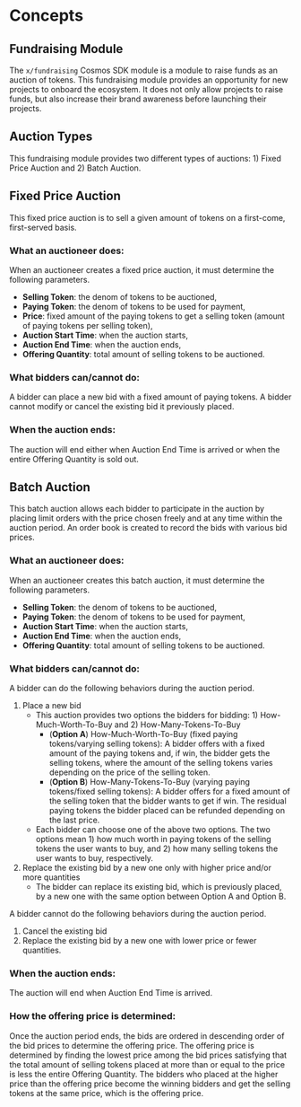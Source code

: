 <!-- order: 1 -->

# Concepts

## Fundraising Module

The `x/fundraising` Cosmos SDK module is a module to raise funds as an auction of tokens. This fundraising module provides an opportunity for new projects to onboard the ecosystem. It does not only allow projects to raise funds, but also increase their brand awareness before launching their projects.

## Auction Types

This fundraising module provides two different types of auctions: 1) Fixed Price Auction and 2) Batch Auction.

## Fixed Price Auction

This fixed price auction is to sell a given amount of tokens on a first-come, first-served basis.

### What an auctioneer does:
When an auctioneer creates a fixed price auction, it must determine the following parameters.

- **Selling Token**: the denom of tokens to be auctioned,
- **Paying Token**: the denom of tokens to be used for payment,
- **Price**: fixed amount of the paying tokens to get a selling token (amount of paying tokens per selling token),
- **Auction Start Time**: when the auction starts,
- **Auction End Time**: when the auction ends,
- **Offering Quantity**: total amount of selling tokens to be auctioned.

### What bidders can/cannot do:

A bidder can place a new bid with a fixed amount of paying tokens. 
A bidder cannot modify or cancel the existing bid it previously placed.

### When the auction ends:

The auction will end either when Auction End Time is arrived or when the entire Offering Quantity is sold out.



## Batch Auction

This batch auction allows each bidder to participate in the auction by placing limit orders with the price chosen freely and at any time within the auction period. An order book is created to record the bids with various bid prices.

### What an auctioneer does:

When an auctioneer creates this batch auction, it must determine the following parameters.

- **Selling Token**: the denom of tokens to be auctioned,
- **Paying Token**: the denom of tokens to be used for payment,
- **Auction Start Time**: when the auction starts,
- **Auction End Time**: when the auction ends,
- **Offering Quantity**: total amount of selling tokens to be auctioned.

### What bidders can/cannot do:

A bidder can do the following behaviors during the auction period.
1. Place a new bid
    - This auction provides two options the bidders for bidding: 1) How-Much-Worth-To-Buy and 2) How-Many-Tokens-To-Buy
        - (**Option A**) How-Much-Worth-To-Buy (fixed paying tokens/varying selling tokens): A bidder offers with a fixed amount of the paying tokens and, if win, the bidder gets the selling tokens, where the amount of the selling tokens varies depending on the price of the selling token.
        - (**Option B**) How-Many-Tokens-To-Buy (varying paying tokens/fixed selling tokens): A bidder offers for a fixed amount of the selling token that the bidder wants to get if win. The residual paying tokens the bidder placed can be refunded depending on the last price.
    - Each bidder can choose one of the above two options. The two options mean 1) how much worth in paying tokens of the selling tokens the user wants to buy, and 2) how many selling tokens the user wants to buy, respectively.
2. Replace the existing bid by a new one only with higher price and/or more quantities
    - The bidder can replace its existing bid, which is previously placed,  by a new one with the same option between Option A and Option B.

A bidder cannot do the following behaviors during the auction period.

1. Cancel the existing bid
2. Replace the existing bid by a new one with lower price or fewer quantities.

### When the auction ends:

The auction will end when Auction End Time is arrived.

### How the offering price is determined:

Once the auction period ends, the bids are ordered in descending order of the bid prices to determine the offering price. The offering price is determined by finding the lowest price among the bid prices satisfying that the total amount of selling tokens placed at more than or equal to the price is less the entire Offering Quantity.
The bidders who placed at the higher price than the offering price become the winning bidders and get the selling tokens at the same price, which is the offering price. 